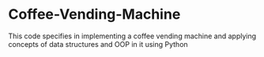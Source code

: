 # Coffee-Vending-Machine
This code specifies in implementing a coffee vending machine and applying concepts of data structures and OOP in it using Python
